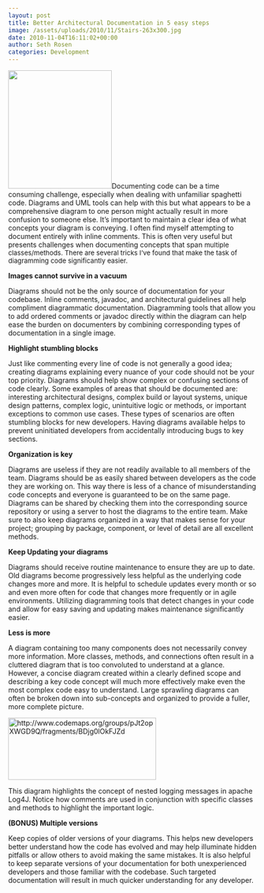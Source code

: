 ```yaml
---
layout: post
title: Better Architectural Documentation in 5 easy steps
image: /assets/uploads/2010/11/Stairs-263x300.jpg
date: 2010-11-04T16:11:02+00:00
author: Seth Rosen
categories: Development
---
```

[<img class="alignright" title="Stairs" src="{{site.baseurl}}/assets/uploads/2010/11/Stairs-263x300.jpg" alt="" width="210" height="240" />]({{site.baseurl}}/assets/uploads/2010/11/Stairs.jpg)Documenting code can be a time consuming challenge, especially when dealing with unfamiliar spaghetti code. Diagrams and UML tools can help with this but what appears to be a comprehensive diagram to one person might actually result in more confusion to someone else. It&#8217;s important to maintain a clear idea of what concepts your diagram is conveying. I often find myself attempting to document entirely with inline comments. This is often very useful but presents challenges when documenting concepts that span <span style="font-size: 13.3333px;">multiple classes/methods. There are several tricks I&#8217;ve found that make the task of diagramming code significantly easier.</span>

<!--more-->

**Images cannot survive in a vacuum**

Diagrams should not be the only source of documentation for your codebase. Inline comments, javadoc, and architectural guidelines all help compliment diagrammatic documentation. Diagramming tools that allow you to add ordered comments or javadoc directly within the diagram can help ease the burden on documenters by combining corresponding types of documentation in a single image.

**Highlight stumbling blocks**

Just like commenting every line of code is not generally a good idea; creating diagrams explaining every nuance of your code should not be your top priority. Diagrams should help show complex or confusing sections of code clearly. Some examples of areas that should be documented are: interesting architectural designs, complex build or layout systems, unique design patterns, complex logic, unintuitive logic or methods, or important exceptions to common use cases. These types of scenarios are often stumbling blocks for new developers. Having diagrams available helps to prevent uninitiated developers from accidentally introducing bugs to key sections.

**Organization is key**

Diagrams are useless if they are not readily available to all members of the team. Diagrams should be as easily shared between developers as the code they are working on. This way there is less of a chance of misunderstanding code concepts and everyone is guaranteed to be on the same page. Diagrams can be shared by checking them into the corresponding source repository or using a server to host the diagrams to the entire team. Make sure to also keep diagrams organized in a way that makes sense for your project; grouping by package, component, or level of detail are all excellent methods.

**Keep Updating your diagrams**

Diagrams should receive routine maintenance to ensure they are up to date. Old diagrams become progressively less helpful as the underlying code changes more and more. It is helpful to schedule updates every month or so and even more often for code that changes more frequently or in agile environments. Utilizing diagramming tools that detect changes in your code and allow for easy saving and updating makes maintenance significantly easier.

**Less is more**

A diagram containing too many components does not necessarily convey more information. More classes, methods, and connections often result in a cluttered diagram that is too convoluted to understand at a glance. However, a concise diagram created within a clearly defined scope and describing a key code concept will much more effectively make even the most complex code easy to understand. Large sprawling diagrams can often be broken down into sub-concepts and organized to provide a fuller, more complete picture.

<div>
  <a href="{{site.baseurl}}/assets/uploads/2010/11/log4j.png"><img class="size-medium wp-image-153 " title="log4j" src="{{site.baseurl}}/assets/uploads/2010/11/log4j-300x126.png" alt="http://www.codemaps.org/groups/pJt2opXWGD9Q/fragments/BDjg0lOkFJZd" width="300" height="126" srcset="{{site.baseurl}}/assets/uploads/2010/11/log4j-300x126.png 300w, {{site.baseurl}}/assets/uploads/2010/11/log4j-1024x431.png 1024w, {{site.baseurl}}/assets/uploads/2010/11/log4j.png 1363w" sizes="(max-width: 300px) 100vw, 300px" /></a>

  <p class="wp-caption-text">
    This diagram highlights the concept of nested logging messages in apache Log4J. Notice how comments are used in conjunction with specific classes and methods to highlight the important logic.
  </p>
</div>

**(BONUS) Multiple versions**

Keep copies of older versions of your diagrams. This helps new developers better understand how the code has evolved and may help illuminate hidden pitfalls or allow others to avoid making the same mistakes. It is also helpful to keep separate versions of your documentation for both unexperienced developers and those familiar with the codebase. Such targeted documentation will result in much quicker understanding for any developer.

<div style="clear:both;">
  &nbsp;
</div>
